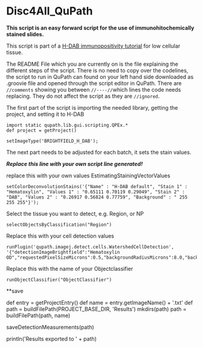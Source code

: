 # Disc4All_QuPath

**This script is an easy forward script for the use of immunohitochemically stained slides.**

This script is part of a [H-DAB immunopositivity tutorial](https://disc4all-qupath.gitbook.io/qupath-project/) for low cellular tissue.  

The README File which you are currently on is the file explaining the different steps of the script. There is no need to copy over the codelines, the script to run in QuPath can found on your left hand side downloaded as .groovie file and opened through the script editor in QuPath. There are `//comments` showing you between `//----//`which lines the code needs replacing. They do not affect the script as they are `//ignored`.  


The first part of the script is importing the needed library, getting the project, and setting it to H-DAB
  
```
import static qupath.lib.gui.scripting.QPEx.* 
def project = getProject()

setImageType('BRIGHTFIELD_H_DAB');

```

The next part needs to be adjusted for each batch, it sets the stain values. 

***Replace this line with your own script line generated!***

replace this with your own values EstimatingStainingVectorValues

```
setColorDeconvolutionStains('{"Name" : "H-DAB default", "Stain 1" : "Hematoxylin", "Values 1" : "0.65111 0.70119 0.29049", "Stain 2" : "DAB", "Values 2" : "0.26917 0.56824 0.77759", "Background" : " 255 255 255"}');
```
Select the tissue you want to detect, e.g. Region, or NP
```
selectObjectsByClassification("Region")  
```
Replace this with your cell detection values
```
runPlugin('qupath.imagej.detect.cells.WatershedCellDetection', '{"detectionImageBrightfield":"Hematoxylin OD","requestedPixelSizeMicrons":0.5,"backgroundRadiusMicrons":8.0,"backgroundByReconstruction":true,"medianRadiusMicrons":0.0,"sigmaMicrons":1.5,"minAreaMicrons":10.0,"maxAreaMicrons":400.0,"threshold":0.1,"maxBackground":2.0,"watershedPostProcess":true,"excludeDAB":false,"cellExpansionMicrons":5.0,"includeNuclei":true,"smoothBoundaries":true,"makeMeasurements":true}')
```
Replace this with the name of your Objectclassifier
```
runObjectClassifier("ObjectClassifier")
```
**save


def entry = getProjectEntry()
def name = entry.getImageName() + '.txt'
def path = buildFilePath(PROJECT_BASE_DIR, 'Results')
mkdirs(path)
path = buildFilePath(path, name)                             

saveDetectionMeasurements(path)			


println('Results exported to ' + path)
```

